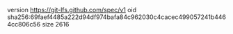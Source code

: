 version https://git-lfs.github.com/spec/v1
oid sha256:69faef4485a222d94df974bafa84c962030c4cacec499057241b4464cc806c56
size 2616
